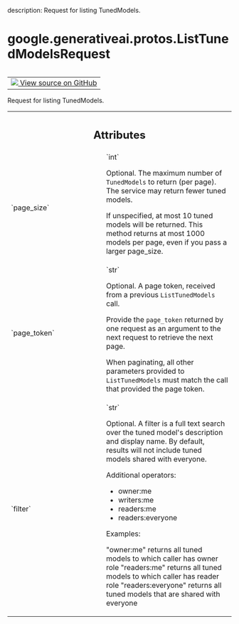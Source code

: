 description: Request for listing TunedModels.

<div itemscope itemtype="http://developers.google.com/ReferenceObject">
<meta itemprop="name" content="google.generativeai.protos.ListTunedModelsRequest" />
<meta itemprop="path" content="Stable" />
</div>

# google.generativeai.protos.ListTunedModelsRequest

<!-- Insert buttons and diff -->

<table class="tfo-notebook-buttons tfo-api nocontent" align="left">
<td>
  <a target="_blank" href="https://github.com/googleapis/google-cloud-python/tree/main/packages/google-ai-generativelanguage/google/ai/generativelanguage_v1beta/types/model_service.py#L138-L192">
    <img src="https://www.tensorflow.org/images/GitHub-Mark-32px.png" />
    View source on GitHub
  </a>
</td>
</table>



Request for listing TunedModels.

<!-- Placeholder for "Used in" -->




<!-- Tabular view -->
 <table class="responsive fixed orange">
<colgroup><col width="214px"><col></colgroup>
<tr><th colspan="2"><h2 class="add-link">Attributes</h2></th></tr>

<tr>
<td>
`page_size`<a id="page_size"></a>
</td>
<td>
`int`

Optional. The maximum number of ``TunedModels`` to return
(per page). The service may return fewer tuned models.

If unspecified, at most 10 tuned models will be returned.
This method returns at most 1000 models per page, even if
you pass a larger page_size.
</td>
</tr><tr>
<td>
`page_token`<a id="page_token"></a>
</td>
<td>
`str`

Optional. A page token, received from a previous
``ListTunedModels`` call.

Provide the ``page_token`` returned by one request as an
argument to the next request to retrieve the next page.

When paginating, all other parameters provided to
``ListTunedModels`` must match the call that provided the
page token.
</td>
</tr><tr>
<td>
`filter`<a id="filter"></a>
</td>
<td>
`str`

Optional. A filter is a full text search over
the tuned model's description and display name.
By default, results will not include tuned
models shared with everyone.

Additional operators:

  - owner:me
  - writers:me
  - readers:me
  - readers:everyone

Examples:

  "owner:me" returns all tuned models to which
caller has owner role   "readers:me" returns all
tuned models to which caller has reader role
"readers:everyone" returns all tuned models that
are shared with everyone
</td>
</tr>
</table>



